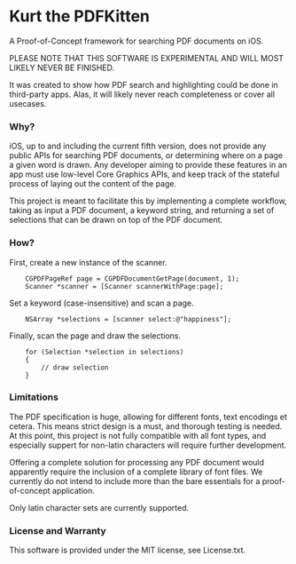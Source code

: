 # Kurt the PDFKitten

A Proof-of-Concept framework for searching PDF documents on iOS.

PLEASE NOTE THAT THIS SOFTWARE IS EXPERIMENTAL AND WILL MOST LIKELY NEVER BE FINISHED.

It was created to show how PDF search and highlighting could be done in third-party apps. Alas, it will likely never reach completeness or cover all usecases.

### Why?

iOS, up to and including the current fifth version, does not provide any public APIs for searching PDF documents, or determining where on a page a given word is drawn. Any developer aiming to provide these features in an app must use low-level Core Graphics APIs, and keep track of the stateful process of laying out the content of the page.

This project is meant to facilitate this by implementing a complete workflow, taking as input a PDF document, a keyword string, and returning a set of selections that can be drawn on top of the PDF document.

### How?

First, create a new instance of the scanner.

```
	CGPDFPageRef page = CGPDFDocumentGetPage(document, 1);
	Scanner *scanner = [Scanner scannerWithPage:page];
```

Set a keyword (case-insensitive) and scan a page.

```
	NSArray *selections = [scanner select:@"happiness"];
```

Finally, scan the page and draw the selections.

```
	for (Selection *selection in selections)
	{
		// draw selection
	}
```

### Limitations

The PDF specification is huge, allowing for different fonts, text encodings et cetera. This means strict design is a must, and thorough testing is needed. At this point, this project is not fully compatible with all font types, and especially suppert for non-latin characters will require further development.

Offering a complete solution for processing any PDF document would apparently require the inclusion of a complete library of font files. We currently do not intend to include more than the bare essentials for a proof-of-concept application. 

Only latin character sets are currently supported.

### License and Warranty

This software is provided under the MIT license, see License.txt.
